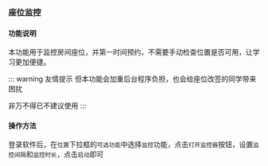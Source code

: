 ### 座位监控

#### 功能说明

本功能用于监控房间座位，并第一时间预约，不需要手动检查位置是否可用，让学习更加便捷。

::: warning 友情提示
但本功能会加重后台程序负担，也会给座位改签的同学带来困扰

非万不得已不建议使用
:::

#### 操作方法

登录软件后，在`位置`下拉框的`可选功能`中选择`监控`功能，点击`打开监控器`按钮，设置`监控间隔`和`监控时长`，点击`启动`即可
